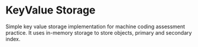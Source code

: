 # KeyValue Storage

Simple key value storage implementation for machine coding assessment practice.
It uses in-memory storage to store objects, primary and secondary index.
